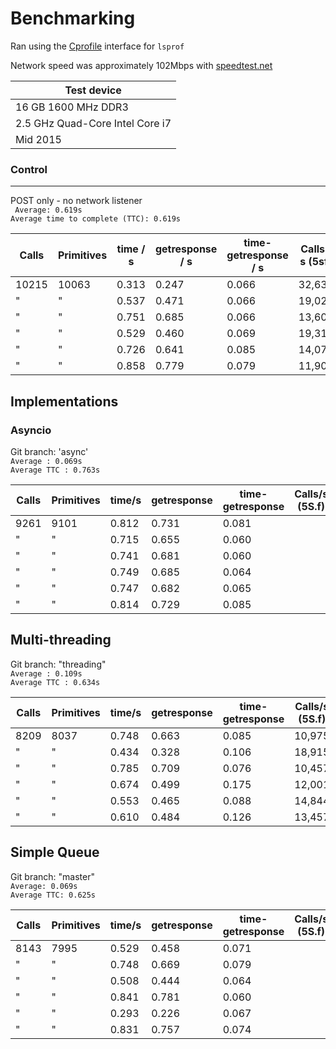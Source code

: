 # Benchmarking

Ran using the [Cprofile](https://docs.python.org/3/library/profile.html#module-cProfile) interface for ```lsprof```

Network speed was approximately 102Mbps with [speedtest.net](https://speedtest.net)

|Test device                    |
|-------------------------------|
|16 GB 1600 MHz DDR3            |
|2.5 GHz Quad-Core Intel Core i7|
|Mid 2015                       |

### Control 
---
POST only - no network listener </br>
``` Average: 0.619s``` </br>
```Average time to complete (TTC): 0.619s```

| Calls | Primitives | time / s | getresponse / s | time-getresponse / s | Calls / s (5sf) |
|-------|------------|--------|-------------|------------------|----------------|
| 10215 | 10063      | 0.313  | 0.247       | 0.066            | 32,636         |
| "     | "          | 0.537  | 0.471       | 0.066            | 19,022         |
| "     | "          | 0.751  | 0.685       | 0.066            | 13,602         |
| "     | "          | 0.529  | 0.460       | 0.069            | 19,310         |
| "     | "          | 0.726  | 0.641       | 0.085            | 14,070         |
| "     | "          | 0.858  | 0.779       | 0.079            | 11,906         |


## Implementations


### Asyncio
Git branch: 'async' </br>
```Average : 0.069s``` </br>
```Average TTC : 0.763s```

| Calls | Primitives | time/s | getresponse | time-getresponse | Calls/s (5S.f) |
|-------|------------|--------|-------------|------------------|----------------|
| 9261  | 9101       | 0.812  | 0.731       | 0.081            |                |
| "     | "          | 0.715  | 0.655       | 0.060            |                |
| "     | "          | 0.741  | 0.681       | 0.060            |                |
| "     | "          | 0.749  | 0.685       | 0.064            |                |
| "     | "          | 0.747  | 0.682       | 0.065            |                |
| "     | "          | 0.814  | 0.729       | 0.085            |                |


## Multi-threading
Git branch: "threading" </br>
```Average : 0.109s``` </br>
```Average TTC : 0.634s```

| Calls | Primitives | time/s | getresponse | time-getresponse | Calls/s (5S.f) |
|-------|------------|--------|-------------|------------------|----------------|
| 8209  | 8037       | 0.748  | 0.663       | 0.085            | 10,975         |
| "     | "          | 0.434  | 0.328       | 0.106            | 18,915         |
| "     | "          | 0.785  | 0.709       | 0.076            | 10,457         |
| "     | "          | 0.674  | 0.499       | 0.175            | 12,001         |
| "     | "          | 0.553  | 0.465       | 0.088            | 14,844         |
| "     | "          | 0.610  | 0.484       | 0.126            | 13,457         |

## Simple Queue
Git branch: "master" </br>
```Average: 0.069s``` </br>
```Average TTC: 0.625s```

| Calls | Primitives | time/s | getresponse | time-getresponse | Calls/s (5S.f) |
|-------|------------|--------|-------------|------------------|----------------|
| 8143  | 7995       | 0.529  | 0.458       | 0.071            |                |
| "     | "          | 0.748  | 0.669       | 0.079            |                |
| "     | "          | 0.508  | 0.444       | 0.064            |                |
| "     | "          | 0.841  | 0.781       | 0.060            |                |
| "     | "          | 0.293  | 0.226       | 0.067            |                |
| "     | "          | 0.831  | 0.757       | 0.074            |                |
